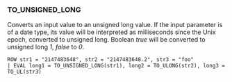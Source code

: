 <!--
This is generated by ESQL's AbstractFunctionTestCase. Do no edit it. See ../README.md for how to regenerate it.
-->

### TO_UNSIGNED_LONG
Converts an input value to an unsigned long value. If the input parameter is of a date type,
its value will be interpreted as milliseconds since the Unix epoch, converted to unsigned long.
Boolean *true* will be converted to unsigned long *1*, *false* to *0*.

```
ROW str1 = "2147483648", str2 = "2147483648.2", str3 = "foo"
| EVAL long1 = TO_UNSIGNED_LONG(str1), long2 = TO_ULONG(str2), long3 = TO_UL(str3)
```
